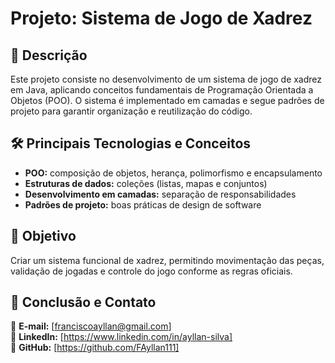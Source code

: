 # Projeto: Sistema de Jogo de Xadrez

## 📌 **Descrição**

Este projeto consiste no desenvolvimento de um sistema de jogo de xadrez em Java, aplicando conceitos fundamentais de Programação Orientada a Objetos (POO). O sistema é implementado em camadas e segue padrões de projeto para garantir organização e reutilização do código.

## 🛠 **Principais Tecnologias e Conceitos**
- **POO:** composição de objetos, herança, polimorfismo e encapsulamento   
- **Estruturas de dados:** coleções (listas, mapas e conjuntos)   
- **Desenvolvimento em camadas:** separação de responsabilidades   
- **Padrões de projeto:** boas práticas de design de software   


## **🚀 Objetivo**

Criar um sistema funcional de xadrez, permitindo movimentação das peças, validação de jogadas e controle do jogo conforme as regras oficiais.

## 📢 Conclusão e Contato

📧 **E-mail:** [franciscoayllan@gmail.com]  
🔗 **LinkedIn:** [https://www.linkedin.com/in/ayllan-silva]   
🐙 **GitHub:** [https://github.com/FAyllan111]  
